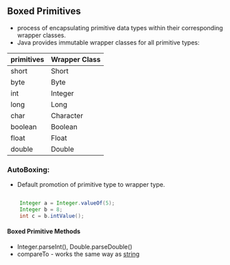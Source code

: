 ## Boxed Primitives

- process of encapsulating primitive data types within their corresponding wrapper classes.
- Java provides immutable wrapper classes for all primitive types:

| primitives | Wrapper Class |
| --- | --- |
| short | Short |
| byte | Byte |
| int | Integer |
| long | Long |
| char | Character |
| boolean | Boolean |
| float | Float |
| double | Double |

### AutoBoxing: 
- Default promotion of primitive type to wrapper type.

```java

    Integer a = Integer.valueOf(5);
    Integer b = 8;
    int c = b.intValue();

```

#### Boxed Primitive Methods
- Integer.parseInt(), Double.parseDouble()
- compareTo - works the same way as [string](../fundamentals/17.%20String.md)